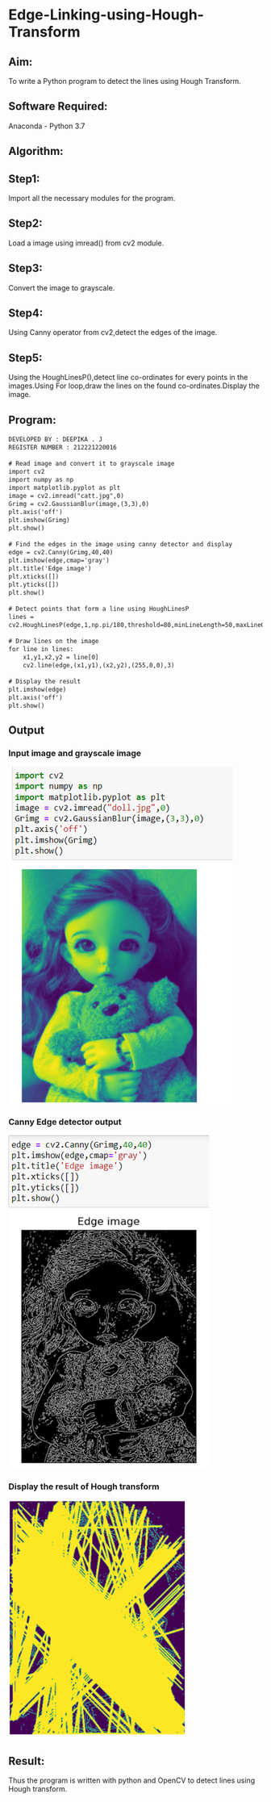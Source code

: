 # Edge-Linking-using-Hough-Transform
## Aim:
To write a Python program to detect the lines using Hough Transform.

## Software Required:
Anaconda - Python 3.7

## Algorithm:
## Step1:
Import all the necessary modules for the program.

## Step2:
Load a image using imread() from cv2 module.

## Step3:
Convert the image to grayscale.

## Step4:
Using Canny operator from cv2,detect the edges of the image.

## Step5:
Using the HoughLinesP(),detect line co-ordinates for every points in the images.Using For loop,draw the lines on the found co-ordinates.Display the image.


## Program:
```
DEVELOPED BY : DEEPIKA . J
REGISTER NUMBER : 212221220016

# Read image and convert it to grayscale image
import cv2
import numpy as np
import matplotlib.pyplot as plt
image = cv2.imread("catt.jpg",0)
Grimg = cv2.GaussianBlur(image,(3,3),0)
plt.axis('off')
plt.imshow(Grimg)
plt.show()

# Find the edges in the image using canny detector and display
edge = cv2.Canny(Grimg,40,40)
plt.imshow(edge,cmap='gray')
plt.title('Edge image')
plt.xticks([])
plt.yticks([])
plt.show()

# Detect points that form a line using HoughLinesP
lines = cv2.HoughLinesP(edge,1,np.pi/180,threshold=80,minLineLength=50,maxLineGap=250)

# Draw lines on the image
for line in lines:
    x1,y1,x2,y2 = line[0]
    cv2.line(edge,(x1,y1),(x2,y2),(255,0,0),3)

# Display the result
plt.imshow(edge)
plt.axis('off')
plt.show()

```
## Output

### Input image and grayscale image

![img1](https://github.com/21005688/Edge-Linking-using-Hough-Transform/blob/main/img1.png)


### Canny Edge detector output

![img2](https://github.com/21005688/Edge-Linking-using-Hough-Transform/blob/main/img2.png)


### Display the result of Hough transform

![img3](https://github.com/21005688/Edge-Linking-using-Hough-Transform/blob/main/img3.png)






## Result:
Thus the program is written with python and OpenCV to detect lines using Hough transform. 
